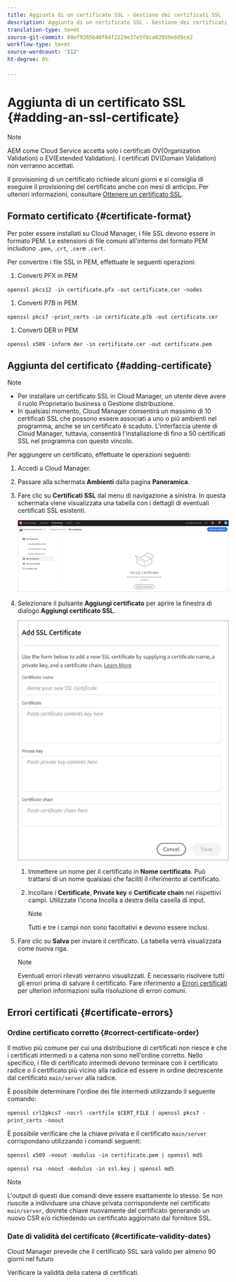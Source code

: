 ```yaml
---
title: Aggiunta di un certificato SSL - Gestione dei certificati SSL
description: Aggiunta di un certificato SSL - Gestione dei certificati SSL
translation-type: tm+mt
source-git-commit: 88ef9265b40f64f2229e37e5f8ca02959e8d9ce2
workflow-type: tm+mt
source-wordcount: '512'
ht-degree: 0%

---
```



# Aggiunta di un certificato SSL {#adding-an-ssl-certificate}

>[!NOTE]
>AEM come Cloud Service accetta solo i certificati OV(Organization Validation) o EV(Extended Validation). I certificati DV(Domain Validation) non verranno accettati.

Il provisioning di un certificato richiede alcuni giorni e si consiglia di eseguire il provisioning del certificato anche con mesi di anticipo. Per ulteriori informazioni, consultare [Ottenere un certificato SSL](/help/implementing/cloud-manager/managing-ssl-certifications/get-ssl-certificate.md).

## Formato certificato {#certificate-format}

Per poter essere installati su Cloud Manager, i file SSL devono essere in formato PEM. Le estensioni di file comuni all&#39;interno del formato PEM includono `.pem,` .`crt`,  `.cer`e  `.cert`.

Per convertire i file SSL in PEM, effettuate le seguenti operazioni:

1. Converti PFX in PEM

`openssl pkcs12 -in certificate.pfx -out certificate.cer -nodes`

1. Converti P7B in PEM

`openssl pkcs7 -print_certs -in certificate.p7b -out certificate.cer`

1. Converti DER in PEM

`openssl x509 -inform der -in certificate.cer -out certificate.pem`

## Aggiunta del certificato {#adding-certificate}

>[!NOTE]
>* Per installare un certificato SSL in Cloud Manager, un utente deve avere il ruolo Proprietario business o Gestione distribuzione.
>* In qualsiasi momento, Cloud Manager consentirà un massimo di 10 certificati SSL che possono essere associati a uno o più ambienti nel programma, anche se un certificato è scaduto. L&#39;interfaccia utente di Cloud Manager, tuttavia, consentirà l&#39;installazione di fino a 50 certificati SSL nel programma con questo vincolo.


Per aggiungere un certificato, effettuate le operazioni seguenti:

1. Accedi a Cloud Manager.
1. Passare alla schermata **Ambienti** dalla pagina **Panoramica**.
1. Fare clic su **Certificati SSL** dal menu di navigazione a sinistra. In questa schermata viene visualizzata una tabella con i dettagli di eventuali certificati SSL esistenti.

   ![](/help/implementing/cloud-manager/assets/ssl/ssl-cert-1.png)
1. Selezionare il pulsante **Aggiungi certificato** per aprire la finestra di dialogo **Aggiungi certificato SSL**.

   ![](/help/implementing/cloud-manager/assets/ssl/ssl-cert-2.png)
   1. Immettere un nome per il certificato in **Nome certificato**. Può trattarsi di un nome qualsiasi che faciliti il riferimento al certificato.
   1. Incollare i **Certificate**, **Private key** e **Certificate chain** nei rispettivi campi. Utilizzate l&#39;icona Incolla a destra della casella di input.

      >[!NOTE]
      >Tutti e tre i campi non sono facoltativi e devono essere inclusi.
1. Fare clic su **Salva** per inviare il certificato. La tabella verrà visualizzata come nuova riga.
   >[!NOTE]
   >Eventuali errori rilevati verranno visualizzati. È necessario risolvere tutti gli errori prima di salvare il certificato. Fare riferimento a [Errori certificati](#certificate-errors) per ulteriori informazioni sulla risoluzione di errori comuni.

## Errori certificati {#certificate-errors}

### Ordine certificato corretto {#correct-certificate-order}

Il motivo più comune per cui una distribuzione di certificati non riesce è che i certificati intermedi o a catena non sono nell&#39;ordine corretto. Nello specifico, i file di certificato intermedi devono terminare con il certificato radice o il certificato più vicino alla radice ed essere in ordine decrescente dal certificato `main/server` alla radice.

È possibile determinare l&#39;ordine dei file intermedi utilizzando il seguente comando:

`openssl crl2pkcs7 -nocrl -certfile $CERT_FILE | openssl pkcs7 -print_certs -noout`

È possibile verificare che la chiave privata e il certificato `main/server` corrispondano utilizzando i comandi seguenti:

`openssl x509 -noout -modulus -in certificate.pem | openssl md5`

`openssl rsa -noout -modulus -in ssl.key | openssl md5`

>[!NOTE]
>L&#39;output di questi due comandi deve essere esattamente lo stesso. Se non riuscite a individuare una chiave privata corrispondente nel certificato `main/server`, dovrete chiave nuovamente del certificato generando un nuovo CSR e/o richiedendo un certificato aggiornato dal fornitore SSL.

### Date di validità del certificato {#certificate-validity-dates}

Cloud Manager prevede che il certificato SSL sarà valido per almeno 90 giorni nel futuro

Verificare la validità della catena di certificati.
